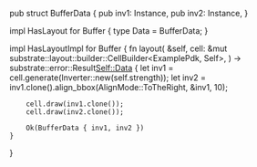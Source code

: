 pub struct BufferData {
    pub inv1: Instance<Inverter>,
    pub inv2: Instance<Inverter>,
}

impl HasLayout for Buffer {
    type Data = BufferData;
}

impl HasLayoutImpl<ExamplePdk> for Buffer {
    fn layout(
        &self,
        cell: &mut substrate::layout::builder::CellBuilder<ExamplePdk, Self>,
    ) -> substrate::error::Result<Self::Data> {
        let inv1 = cell.generate(Inverter::new(self.strength));
        let inv2 = inv1.clone().align_bbox(AlignMode::ToTheRight, &inv1, 10);

        cell.draw(inv1.clone());
        cell.draw(inv2.clone());

        Ok(BufferData { inv1, inv2 })
    }
}


